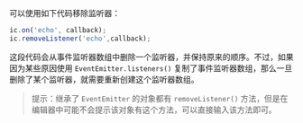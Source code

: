 可以使用如下代码移除监听器：

```js
ic.on('echo', callback); 
ic.removeListener('echo',callback);
```

这段代码会从事件监听器数组中删除一个监听器，并保持原来的顺序。不过，如果因为某些原因使用 `EventEmitter.listeners()` 复制了事件监听器数组，那么一旦删除了某个监听器，就需要重新创建这个监听器数组。

> 提示：继承了 `EventEmitter` 的对象都有 `removeListener()` 方法，但是在编辑器中可能不会提示该对象有这个方法，可以直接输入该方法即可。

